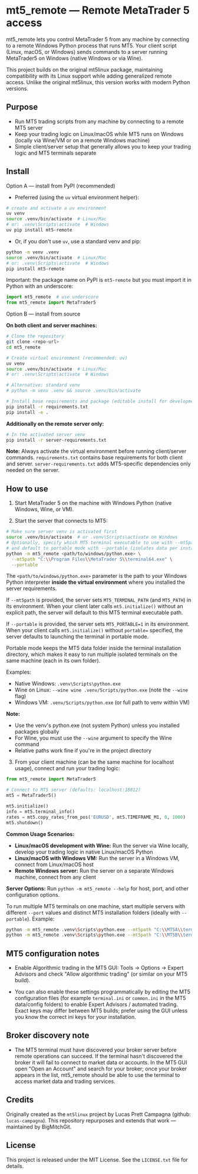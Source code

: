 # mt5_remote — Remote MetaTrader 5 access

mt5_remote lets you control MetaTrader 5 from any machine by connecting to a remote Windows Python process that runs MT5. Your client script (Linux, macOS, or Windows) sends commands to a server running MetaTrader5 on Windows (native Windows or via Wine).

This project builds on the original mt5linux package, maintaining compatibility with its Linux support while adding generalized remote access. Unlike the original mt5linux, this version works with modern Python versions.

## Purpose

- Run MT5 trading scripts from any machine by connecting to a remote MT5 server
- Keep your trading logic on Linux/macOS while MT5 runs on Windows (locally via Wine/VM or on a remote Windows machine)
- Simple client/server setup that generally allows you to keep your trading logic and MT5 terminals separate

## Install

Option A — install from PyPI (recommended)

- Preferred (using the `uv` virtual environment helper):
```bash
# create and activate a uv environment
uv venv
source .venv/bin/activate  # Linux/Mac
# or: .venv\Scripts\activate  # Windows
uv pip install mt5-remote
```

- Or, if you don't use `uv`, use a standard venv and pip:
```bash
python -m venv .venv
source .venv/bin/activate  # Linux/Mac
# or: .venv\Scripts\activate  # Windows
pip install mt5-remote
```

Important: the package name on PyPI is `mt5-remote` but you must import it in Python with an underscore:
```python
import mt5_remote  # use underscore
from mt5_remote import MetaTrader5
```

Option B — install from source

**On both client and server machines:**
```bash
# Clone the repository
git clone <repo-url>
cd mt5_remote

# Create virtual environment (recommended: uv)
uv venv
source .venv/bin/activate  # Linux/Mac
# or: .venv\Scripts\activate  # Windows

# Alternative: standard venv
# python -m venv .venv && source .venv/bin/activate

# Install base requirements and package (editable install for development)
pip install -r requirements.txt
pip install -e .
```

**Additionally on the remote server only:**
```bash
# In the activated server venv
pip install -r server-requirements.txt
```

**Note:** Always activate the virtual environment before running client/server commands. `requirements.txt` contains base requirements for both client and server. `server-requirements.txt` adds MT5-specific dependencies only needed on the server.

## How to use

1. Start MetaTrader 5 on the machine with Windows Python (native Windows, Wine, or VM).

2. Start the server that connects to MT5:

```bash
# Make sure server venv is activated first
source .venv/bin/activate  # or .venv\Scripts\activate on Windows
# Optionally, specify which MT5 terminal executable to use with --mt5path
# and default to portable mode with --portable (isolates data per install)
python -m mt5_remote <path/to/windows/python.exe> \
  --mt5path "C:\\Program Files\\MetaTrader 5\\terminal64.exe" \
  --portable
```

The `<path/to/windows/python.exe>` parameter is the path to your Windows Python interpreter **inside the virtual environment** where you installed the server requirements.

If `--mt5path` is provided, the server sets `MT5_TERMINAL_PATH` (and `MT5_PATH`) in its environment. When your client later calls `mt5.initialize()` without an explicit path, the server will default to this MT5 terminal executable path.

If `--portable` is provided, the server sets `MT5_PORTABLE=1` in its environment. When your client calls `mt5.initialize()` without `portable=` specified, the server defaults to launching the terminal in portable mode.

Portable mode keeps the MT5 data folder inside the terminal installation directory, which makes it easy to run multiple isolated terminals on the same machine (each in its own folder).

Examples:
- Native Windows: `.venv\Scripts\python.exe`
- Wine on Linux: `--wine wine .venv/Scripts/python.exe` (note the `--wine` flag)
- Windows VM: `.venv/Scripts/python.exe` (or full path to venv within VM)

**Note:** 
- Use the venv's python.exe (not system Python) unless you installed packages globally
- For Wine, you must use the `--wine` argument to specify the Wine command
- Relative paths work fine if you're in the project directory

3. From your client machine (can be the same machine for localhost usage), connect and run your trading logic:

```python
from mt5_remote import MetaTrader5

# Connect to MT5 server (defaults: localhost:18812)
mt5 = MetaTrader5()

mt5.initialize()
info = mt5.terminal_info()
rates = mt5.copy_rates_from_pos('EURUSD', mt5.TIMEFRAME_M1, 0, 1000)
mt5.shutdown()
```

**Common Usage Scenarios:**
- **Linux/macOS development with Wine:** Run the server via Wine locally, develop your trading logic in native Linux/macOS Python
- **Linux/macOS with Windows VM:** Run the server in a Windows VM, connect from Linux/macOS host
- **Remote Windows server:** Run the server on a separate Windows machine, connect from any client

**Server Options:**
Run `python -m mt5_remote --help` for host, port, and other configuration options.

To run multiple MT5 terminals on one machine, start multiple servers with different `--port` values and distinct MT5 installation folders (ideally with `--portable`). Example:

```bash
python -m mt5_remote .venv\Scripts\python.exe --mt5path "C:\\MT5A\\terminal64.exe" --portable -p 18812
python -m mt5_remote .venv\Scripts\python.exe --mt5path "C:\\MT5B\\terminal64.exe" --portable -p 18813
```

## MT5 configuration notes

- Enable Algorithmic trading in the MT5 GUI: Tools -> Options -> Expert Advisors and check "Allow algorithmic trading" (or similar on your MT5 build).

- You can also enable these settings programmatically by editing the MT5 configuration files (for example `terminal.ini` or `common.ini` in the MT5 data/config folders) to enable Expert Advisors / automated trading. Exact keys may differ between MT5 builds; prefer using the GUI unless you know the correct ini keys for your installation.

## Broker discovery note

- The MT5 terminal must have discovered your broker server before remote operations can succeed. If the terminal hasn't discovered the broker it will fail to connect to market data or accounts. In the MT5 GUI open "Open an Account" and search for your broker; once your broker appears in the list, mt5_remote should be able to use the terminal to access market data and trading services.


## Credits

Originally created as the `mt5linux` project by Lucas Prett Campagna (github: `lucas-campagna`). This repository repurposes and extends that work — maintained by BigMitchGit.

## License

This project is released under the MIT License. See the `LICENSE.txt` file for details.

